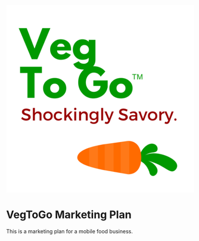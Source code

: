 ![VegToGo Logo](https://github.com/zppratt/MarketingPlan/blob/master/images/VegToGoLogo.png)

# VegToGo Marketing Plan

This is a marketing plan for a mobile food business.
